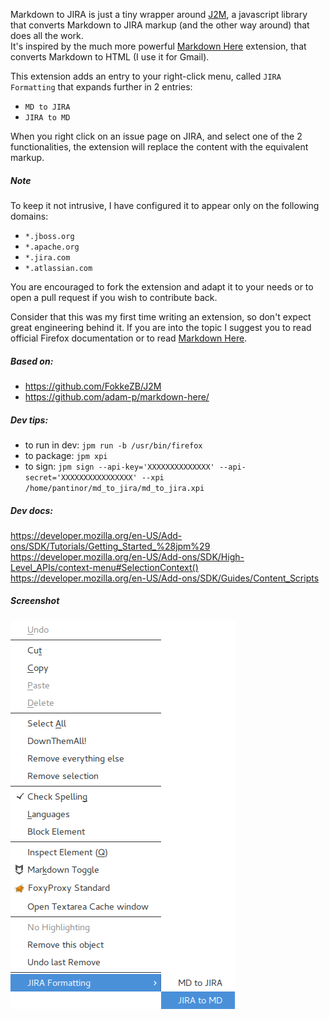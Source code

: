 Markdown to JIRA is just a tiny wrapper around [J2M](http://j2m.fokkezb.nl/), a javascript library that converts Markdown to JIRA markup (and the other way around) that does all the work.  
It's inspired by the much more powerful [Markdown Here](http://markdown-here.com/) extension, that converts Markdown to HTML (I use it for Gmail).

This extension adds an entry to your right-click menu, called `JIRA Formatting` that expands further in 2 entries:

- `MD to JIRA`
- `JIRA to MD`

When you right click on an issue page on JIRA, and select one of the 2 functionalities, the extension will replace the content with the equivalent markup.

##### Note
To keep it not intrusive, I have configured it to appear only on the following domains:

- `*.jboss.org`
- `*.apache.org`
- `*.jira.com`
- `*.atlassian.com`

You are encouraged to fork the extension and adapt it to your needs or to open a pull request if you wish to contribute back.

Consider that this was my first time writing an extension, so don't expect great engineering behind it. If you are into the topic I suggest you to read official Firefox documentation or to read [Markdown Here](https://github.com/adam-p/markdown-here/).


##### Based on:
- https://github.com/FokkeZB/J2M
- https://github.com/adam-p/markdown-here/


##### Dev tips:
- to run in dev: `jpm run -b /usr/bin/firefox`  
- to package: `jpm xpi`  
- to sign: `jpm sign --api-key='XXXXXXXXXXXXXX' --api-secret='XXXXXXXXXXXXXXXX' --xpi   /home/pantinor/md_to_jira/md_to_jira.xpi`

##### Dev docs:
https://developer.mozilla.org/en-US/Add-ons/SDK/Tutorials/Getting_Started_%28jpm%29  
https://developer.mozilla.org/en-US/Add-ons/SDK/High-Level_APIs/context-menu#SelectionContext()  
https://developer.mozilla.org/en-US/Add-ons/SDK/Guides/Content_Scripts  


##### Screenshot

![Screenshot](/screenshot.png?raw=true "Screenshot")